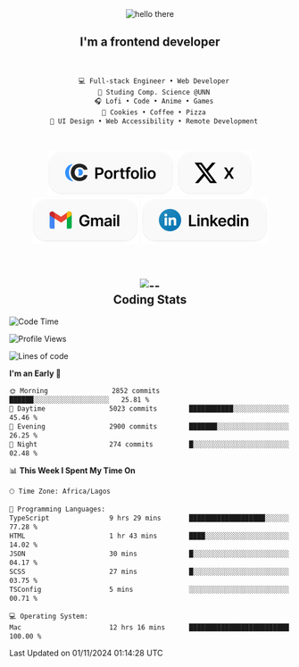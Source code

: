 <div align="center">
  
  <img src="https://readme-typing-svg.demolab.com?font=Fira+Code&weight=600&size=24&duration=4000&pause=300&color=3291FF&center=true&vCenter=true&random=false&width=300&height=24&lines=Hey+There;Hola;Namaste;Aloha;Bonjour;Konnichiwa" alt="hello there" height="36" width="300" />
  <h2>I'm a frontend developer</h2>
  
</div>

<br/>

<div align="center">
  
  ```
    💻 Full-stack Engineer • Web Developer
    💼 Studing Comp. Science @UNN
    🎧 Lofi • Code • Anime • Games
    🍪 Cookies • Coffee • Pizza
    📖 UI Design • Web Accessibility • Remote Development
  ```

</div>

<br/>

<div align="center">

  [![portfolio](./assets/badge-portfolio.svg)](https://okoyecharles.com)
  [![X](./assets/badge-x.svg)](https://x.com/okoyecharlesk)
  [![mail](./assets/badge-mail.svg)](mailto:okoyecharles509@gmail.com)
  [![linkedin](./assets/badge-linkedin.svg)](https://linkedin.com/in/okoyecharles)
  
</div>

<br/>



<div align="center">

  <h2>
    <img src="https://media.giphy.com/media/UVG0BN8TOMKkPOJS6e/giphy.gif?cid=790b7611dhvp8dydhh4r22mjr73owy4d5zzlo7s5zyk60w8s&ep=v1_stickers_search&rid=giphy.gif&ct=s" alt="--" height="50" width="50" />
    <br/>
    Coding Stats
  </h2>
  
</div>

<!--START_SECTION:waka-->
![Code Time](http://img.shields.io/badge/Code%20Time-386%20hrs%2020%20mins-blue)

![Profile Views](http://img.shields.io/badge/Profile%20Views-18-blue)

![Lines of code](https://img.shields.io/badge/From%20Hello%20World%20I%27ve%20Written-8.5%20million%20lines%20of%20code-blue)

**I'm an Early 🐤** 

```text
🌞 Morning                2852 commits        ██████░░░░░░░░░░░░░░░░░░░   25.81 % 
🌆 Daytime                5023 commits        ███████████░░░░░░░░░░░░░░   45.46 % 
🌃 Evening                2900 commits        ███████░░░░░░░░░░░░░░░░░░   26.25 % 
🌙 Night                  274 commits         █░░░░░░░░░░░░░░░░░░░░░░░░   02.48 % 
```


📊 **This Week I Spent My Time On** 

```text
🕑︎ Time Zone: Africa/Lagos

💬 Programming Languages: 
TypeScript               9 hrs 29 mins       ███████████████████░░░░░░   77.28 % 
HTML                     1 hr 43 mins        ████░░░░░░░░░░░░░░░░░░░░░   14.02 % 
JSON                     30 mins             █░░░░░░░░░░░░░░░░░░░░░░░░   04.17 % 
SCSS                     27 mins             █░░░░░░░░░░░░░░░░░░░░░░░░   03.75 % 
TSConfig                 5 mins              ░░░░░░░░░░░░░░░░░░░░░░░░░   00.71 % 

💻 Operating System: 
Mac                      12 hrs 16 mins      █████████████████████████   100.00 % 
```


 Last Updated on 01/11/2024 01:14:28 UTC
<!--END_SECTION:waka-->
